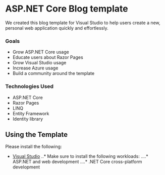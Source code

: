 # ASP.NET Core Blog template

We created this blog template for Visual Studio to help users create a new, personal web application quickly and effortlessly.

### Goals
* Grow ASP.NET Core usage
* Educate users about Razor Pages
* Grow Visual Studio usage
* Increase Azure usage
* Build a community around the template

### Technologies Used
* ASP.NET Core
* Razor Pages
* LINQ
* Entity Framework
* Identity library

Using the Template
------
Please install the following:
* [Visual Studio](https://www.visualstudio.com/vs/)
..* Make sure to install the following workloads:
....* ASP.NET and web development
....* .NET Core cross-platform development
